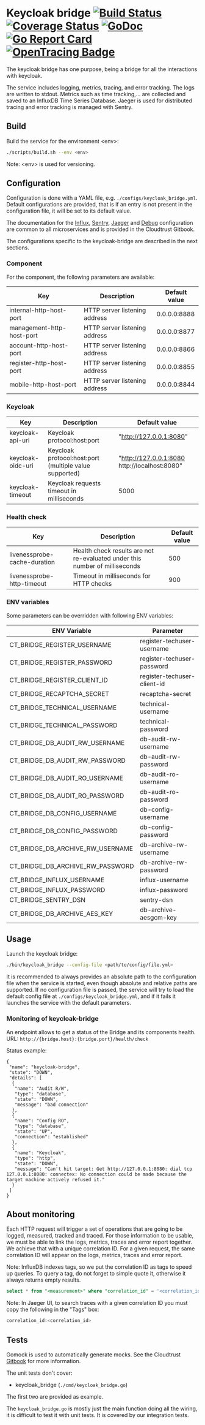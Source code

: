 # Keycloak bridge [![Build Status][ci-img]][ci] [![Coverage Status][cov-img]][cov] [![GoDoc][godoc-img]][godoc] [![Go Report Card][report-img]][report] [![OpenTracing Badge][opentracing-img]][opentracing]

The keycloak bridge has one purpose, being a bridge for all the interactions with keycloak.

The service includes logging, metrics, tracing, and error tracking. The logs are written to stdout.
Metrics such as time tracking,... are collected and saved to an InfluxDB Time Series Database.
Jaeger is used for distributed tracing and error tracking is managed with Sentry.

## Build
Build the service for the environment \<env>:

```bash
./scripts/build.sh --env <env>
```

Note: \<env> is used for versioning.

## Configuration

Configuration is done with a YAML file, e.g. ```./configs/keycloak_bridge.yml```.
Default configurations are provided, that is if an entry is not present in the configuration file, it will be set to its default value.

The documentation for the [Influx](https://cloudtrust.github.io/doc/chapter-godevel/instrumenting.html), [Sentry](https://cloudtrust.github.io/doc/chapter-godevel/tracking.html), [Jaeger](https://cloudtrust.github.io/doc/chapter-godevel/tracing.html) and [Debug](https://cloudtrust.github.io/doc/chapter-godevel/debugging.html) configuration are common to all microservices and is provided in the Cloudtrust Gitbook.

The configurations specific to the keycloak-bridge are described in the next sections.

### Component

For the component, the following parameters are available:

Key | Description | Default value
--- | ----------- | -------------
internal-http-host-port | HTTP server listening address | 0.0.0.0:8888
management-http-host-port | HTTP server listening address | 0.0.0.0:8877
account-http-host-port | HTTP server listening address | 0.0.0.0:8866
register-http-host-port | HTTP server listening address | 0.0.0.0:8855
mobile-http-host-port | HTTP server listening address | 0.0.0.0:8844


### Keycloak

Key | Description | Default value
--- | ----------- | -------------
keycloak-api-uri | Keycloak protocol:host:port | "http://127.0.0.1:8080"
keycloak-oidc-uri | Keycloak protocol:host:port (multiple value supported) | "http://127.0.0.1:8080 http://localhost:8080"
keycloak-timeout | Keycloak requests timeout in milliseconds | 5000


### Health check

Key | Description | Default value
--- | ----------- | -------------
livenessprobe-cache-duration | Health check results are not re-evaluated under this number of milliseconds | 500
livenessprobe-http-timeout | Timeout in milliseconds for HTTP checks | 900


### ENV variables

Some parameters can be overridden with following ENV variables:

ENV Variable | Parameter
--- | -----------
CT_BRIDGE_REGISTER_USERNAME | register-techuser-username
CT_BRIDGE_REGISTER_PASSWORD | register-techuser-password
CT_BRIDGE_REGISTER_CLIENT_ID | register-techuser-client-id
CT_BRIDGE_RECAPTCHA_SECRET | recaptcha-secret
CT_BRIDGE_TECHNICAL_USERNAME | technical-username
CT_BRIDGE_TECHNICAL_PASSWORD | technical-password
CT_BRIDGE_DB_AUDIT_RW_USERNAME | db-audit-rw-username
CT_BRIDGE_DB_AUDIT_RW_PASSWORD | db-audit-rw-password
CT_BRIDGE_DB_AUDIT_RO_USERNAME | db-audit-ro-username
CT_BRIDGE_DB_AUDIT_RO_PASSWORD | db-audit-ro-password
CT_BRIDGE_DB_CONFIG_USERNAME | db-config-username
CT_BRIDGE_DB_CONFIG_PASSWORD | db-config-password
CT_BRIDGE_DB_ARCHIVE_RW_USERNAME | db-archive-rw-username
CT_BRIDGE_DB_ARCHIVE_RW_PASSWORD | db-archive-rw-password
CT_BRIDGE_INFLUX_USERNAME | influx-username
CT_BRIDGE_INFLUX_PASSWORD | influx-password
CT_BRIDGE_SENTRY_DSN | sentry-dsn
CT_BRIDGE_DB_ARCHIVE_AES_KEY | db-archive-aesgcm-key

## Usage

Launch the keycloak bridge:

```bash
./bin/keycloak_bridge --config-file <path/to/config/file.yml>
```

It is recommended to always provides an absolute path to the configuration file when the service is started, even though absolute and relative paths are supported.
If no configuration file is passed, the service will try to load the default config file at ```./configs/keycloak_bridge.yml```, and if it fails it launches the service with the default parameters.

### Monitoring of keycloak-bridge

An endpoint allows to get a status of the Bridge and its components health.
URL: ```http://{bridge.host}:{bridge.port}/health/check```

Status example:
```
{
 "name": "keycloak-bridge",
 "state": "DOWN",
 "details": [
  {
   "name": "Audit R/W",
   "type": "database",
   "state": "DOWN",
   "message": "bad connection"
  },
  {
   "name": "Config RO",
   "type": "database",
   "state": "UP",
   "connection": "established"
  },
  {
   "name": "Keycloak",
   "type": "http",
   "state": "DOWN",
   "message": "Can't hit target: Get http://127.0.0.1:8080: dial tcp 127.0.0.1:8080: connectex: No connection could be made because the target machine actively refused it."
  }
 ]
}
```

## About monitoring

Each HTTP request will trigger a set of operations that are going to be logged, measured, tracked and traced. For those information to be usable, we must be able to link the logs, metrics, traces and error report together. We achieve that with a unique correlation ID. For a given request, the same correlation ID will appear on the logs, metrics, traces and error report.

Note: InfluxDB indexes tags, so we put the correlation ID as tags to speed up queries. To query a tag, do not forget to simple quote it, otherwise it always returns empty results.

```sql
select * from "<measurement>" where "correlation_id" = '<correlation_id>';
```

Note: In Jaeger UI, to search traces with a given correlation ID you must copy the following in the "Tags" box:

```sql
correlation_id:<correlation_id>
```

## Tests

Gomock is used to automatically generate mocks. See the Cloudtrust [Gitbook](https://cloudtrust.github.io/doc/chapter-godevel/testing.html) for more information.

The unit tests don't cover:

- keycloak_bridge (```./cmd/keycloak_bridge.go```)

The first two are provided as example.

The ```keycloak_bridge.go``` is mostly just the main function doing all the wiring, it is difficult to test it with unit tests. It is covered by our integration tests.

[ci-img]: https://travis-ci.org/cloudtrust/keycloak-bridge.svg?branch=master
[ci]: https://travis-ci.org/cloudtrust/keycloak-bridge
[cov-img]: https://coveralls.io/repos/github/cloudtrust/keycloak-bridge/badge.svg?branch=master
[cov]: https://coveralls.io/github/cloudtrust/keycloak-bridge?branch=master
[godoc-img]: https://godoc.org/github.com/cloudtrust/keycloak-bridge?status.svg
[godoc]: https://godoc.org/github.com/cloudtrust/keycloak-bridge
[report-img]: https://goreportcard.com/badge/github.com/cloudtrust/keycloak-bridge
[report]: https://goreportcard.com/report/github.com/cloudtrust/keycloak-bridge
[opentracing-img]: https://img.shields.io/badge/OpenTracing-enabled-blue.svg
[opentracing]: http://opentracing.io
